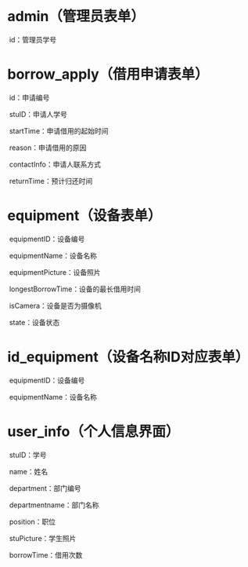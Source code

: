 ​		

# admin（管理员表单）

​		id：管理员学号

# borrow_apply（借用申请表单）

​		id：申请编号

​		stuID：申请人学号

​		startTime：申请借用的起始时间

​		reason：申请借用的原因

​		contactInfo：申请人联系方式

​		returnTime：预计归还时间

# equipment（设备表单）

​		equipmentID：设备编号

​		equipmentName：设备名称

​		equipmentPicture：设备照片

​		longestBorrowTime：设备的最长借用时间

​		isCamera：设备是否为摄像机

​		state：设备状态

# id_equipment（设备名称ID对应表单）

​		equipmentID：设备编号

​		equipmentName：设备名称

# user_info（个人信息界面）

​		stuID：学号

​		name：姓名

​		department：部门编号

​		departmentname：部门名称

​		position：职位

​		stuPicture：学生照片

​		borrowTime：借用次数